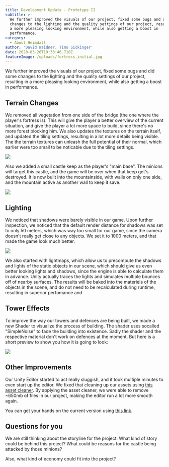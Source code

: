```yaml
---
title: Development Update - Prototype II
subtitle: >-
  We further improved the visuals of our project, fixed some bugs and did some
  changes to the lighting and the quality settings of our project, resulting in
  a more pleasing looking environment, while also getting a boost in
  performance.
category:
  - About Heimdall
author: 'David Waidner, Timo Sickinger'
date: 2020-03-26T19:33:46.710Z
featureImage: /uploads/fortress_initial.jpg
---
```

We further improved the visuals of our project, fixed some bugs and did some changes to the lighting and the quality settings of our project, resulting in a more pleasing looking environment, while also getting a boost in performance.

## Terrain Changes

We removed all vegetation from one side of the bridge (the one where the player's fortress is). This will give the player a better overview of the current situation, and give the player a lot more space to build, since there's no more forest blocking him. We also updates the textures on the terrain itself, and updated the tiling settings, resulting in a lot more details being visible. The the terrain textures can unleash the full potential of their normal, which earlier were too small to be noticable due to the tiling settings.

![](/uploads/terrain_afar_new.jpg)

Also we added a small castle keep as the player's "main base". The minions will target this castle, and the game will be over when that keep get's destroyed. It is now built into the mountainside, with walls on only one side, and the mountain active as another wall to keep it save.

![](/uploads/fortress_initial.jpg)

## Lighting

We noticed that shadows were barely visible in our game. Upon further inspection, we noticed that the default render distance for shadows was set to only 50 meters, which was way too small for our game, since the camera doesn't really get close to any objects. We set it to 1000 meters, and that made the game look much better.

![](/uploads/terrain_tiled.jpg)

We also started with lightmaps, which allow us to precompute the shadows and lights of the static objects in our scene, which should give us even better looking lights and shadows, since the engine is able to calculate them in advance. Unity actually traces the lights and simulates multiple bounces off of nearby surfaces. The results will be baked into the materiels of the objects in the scene, and do not need to be recalculated during runtime, resulting in superior perfomance and 

## Tower Effects

To improve the way our towers and defences are being built, we made a new Shader to visualize the process of building. The shader uses socalled "SimpleNoise" to fade the building into existence. Sadly the shader and the respective material don't work on defences at the moment. But here is a short preview to show you how it is going to look:

![](/uploads/dissolvemat.jpg)

## Other Improvements

Our Unity Editor started to act really sluggish, and it took multiple minutes to even start up the editor. We fixed that cleaning up our assets using [this asset cleaner](https://github.com/unity-cn/Tool-UnityAssetCleaner). By applying the asset cleaner, we were able to remove ~650mb of files in our project, making the editor run a lot more smooth again.

You can get your hands on the current version using [this link](https://developer.cloud.unity3d.com/share/share.html?shareId=-yQjLOKIiS).

## Questions for you

We are still thinking about the storyline for the project. What kind of story could be behind this project? What could be reasons for the castle being attacked by those minions?

Also, what kind of economy could fit into the project?